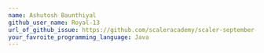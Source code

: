 ```yaml
---
name: Ashutosh Baunthiyal
github_user_name: Royal-13
url_of_github_issue: https://github.com/scaleracademy/scaler-september-open-source-challenge/issues/153
your_favroite_programming_language: Java 
---
```

